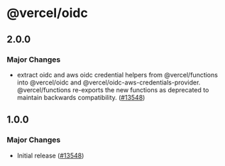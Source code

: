 # @vercel/oidc

## 2.0.0

### Major Changes

- extract oidc and aws oidc credential helpers from @vercel/functions into @vercel/oidc and @vercel/oidc-aws-credentials-provider. @vercel/functions re-exports the new functions as deprecated to maintain backwards compatibility. ([#13548](https://github.com/vercel/vercel/pull/13548))

## 1.0.0

### Major Changes

- Initial release ([#13548](https://github.com/vercel/vercel/pull/13548))
